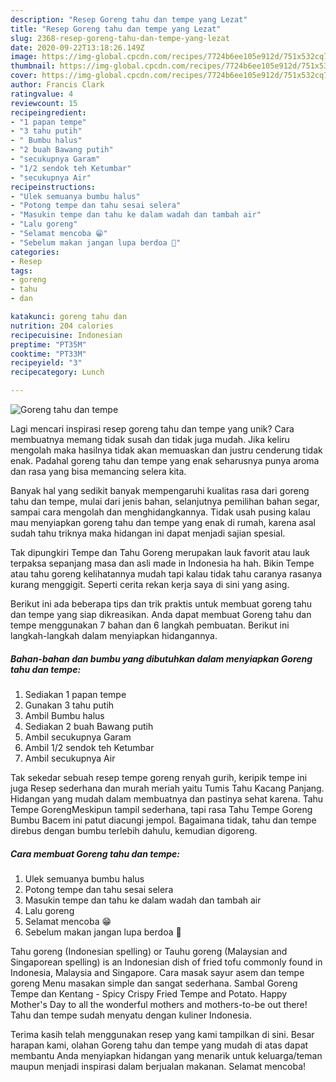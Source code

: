 ```yaml
---
description: "Resep Goreng tahu dan tempe yang Lezat"
title: "Resep Goreng tahu dan tempe yang Lezat"
slug: 2368-resep-goreng-tahu-dan-tempe-yang-lezat
date: 2020-09-22T13:18:26.149Z
image: https://img-global.cpcdn.com/recipes/7724b6ee105e912d/751x532cq70/goreng-tahu-dan-tempe-foto-resep-utama.jpg
thumbnail: https://img-global.cpcdn.com/recipes/7724b6ee105e912d/751x532cq70/goreng-tahu-dan-tempe-foto-resep-utama.jpg
cover: https://img-global.cpcdn.com/recipes/7724b6ee105e912d/751x532cq70/goreng-tahu-dan-tempe-foto-resep-utama.jpg
author: Francis Clark
ratingvalue: 4
reviewcount: 15
recipeingredient:
- "1 papan tempe"
- "3 tahu putih"
- " Bumbu halus"
- "2 buah Bawang putih"
- "secukupnya Garam"
- "1/2 sendok teh Ketumbar"
- "secukupnya Air"
recipeinstructions:
- "Ulek semuanya bumbu halus"
- "Potong tempe dan tahu sesai selera"
- "Masukin tempe dan tahu ke dalam wadah dan tambah air"
- "Lalu goreng"
- "Selamat mencoba 😁"
- "Sebelum makan jangan lupa berdoa 🙏"
categories:
- Resep
tags:
- goreng
- tahu
- dan

katakunci: goreng tahu dan 
nutrition: 204 calories
recipecuisine: Indonesian
preptime: "PT35M"
cooktime: "PT33M"
recipeyield: "3"
recipecategory: Lunch

---
```



![Goreng tahu dan tempe](https://img-global.cpcdn.com/recipes/7724b6ee105e912d/751x532cq70/goreng-tahu-dan-tempe-foto-resep-utama.jpg)

Lagi mencari inspirasi resep goreng tahu dan tempe yang unik? Cara membuatnya memang tidak susah dan tidak juga mudah. Jika keliru mengolah maka hasilnya tidak akan memuaskan dan justru cenderung tidak enak. Padahal goreng tahu dan tempe yang enak seharusnya punya aroma dan rasa yang bisa memancing selera kita.

Banyak hal yang sedikit banyak mempengaruhi kualitas rasa dari goreng tahu dan tempe, mulai dari jenis bahan, selanjutnya pemilihan bahan segar, sampai cara mengolah dan menghidangkannya. Tidak usah pusing kalau mau menyiapkan goreng tahu dan tempe yang enak di rumah, karena asal sudah tahu triknya maka hidangan ini dapat menjadi sajian spesial.

Tak dipungkiri Tempe dan Tahu Goreng merupakan lauk favorit atau lauk terpaksa sepanjang masa dan asli made in Indonesia ha hah. Bikin Tempe atau tahu goreng kelihatannya mudah tapi kalau tidak tahu caranya rasanya kurang menggigit. Seperti cerita rekan kerja saya di sini yang asing.


Berikut ini ada beberapa tips dan trik praktis untuk membuat goreng tahu dan tempe yang siap dikreasikan. Anda dapat membuat Goreng tahu dan tempe menggunakan 7 bahan dan 6 langkah pembuatan. Berikut ini langkah-langkah dalam menyiapkan hidangannya.

<!--inarticleads1-->

##### Bahan-bahan dan bumbu yang dibutuhkan dalam menyiapkan Goreng tahu dan tempe:

1. Sediakan 1 papan tempe
1. Gunakan 3 tahu putih
1. Ambil  Bumbu halus
1. Sediakan 2 buah Bawang putih
1. Ambil secukupnya Garam
1. Ambil 1/2 sendok teh Ketumbar
1. Ambil secukupnya Air


Tak sekedar sebuah resep tempe goreng renyah gurih, keripik tempe ini juga Resep sederhana dan murah meriah yaitu Tumis Tahu Kacang Panjang. Hidangan yang mudah dalam membuatnya dan pastinya sehat karena. Tahu Tempe GorengMeskipun tampil sederhana, tapi rasa Tahu Tempe Goreng Bumbu Bacem ini patut diacungi jempol. Bagaimana tidak, tahu dan tempe direbus dengan bumbu terlebih dahulu, kemudian digoreng. 

<!--inarticleads2-->

##### Cara membuat Goreng tahu dan tempe:

1. Ulek semuanya bumbu halus
1. Potong tempe dan tahu sesai selera
1. Masukin tempe dan tahu ke dalam wadah dan tambah air
1. Lalu goreng
1. Selamat mencoba 😁
1. Sebelum makan jangan lupa berdoa 🙏


Tahu goreng (Indonesian spelling) or Tauhu goreng (Malaysian and Singaporean spelling) is an Indonesian dish of fried tofu commonly found in Indonesia, Malaysia and Singapore. Cara masak sayur asem dan tempe goreng Menu masakan simple dan sangat sederhana. Sambal Goreng Tempe dan Kentang - Spicy Crispy Fried Tempe and Potato. Happy Mother&#39;s Day to all the wonderful mothers and mothers-to-be out there! Tahu dan tempe sudah menyatu dengan kuliner Indonesia. 

Terima kasih telah menggunakan resep yang kami tampilkan di sini. Besar harapan kami, olahan Goreng tahu dan tempe yang mudah di atas dapat membantu Anda menyiapkan hidangan yang menarik untuk keluarga/teman maupun menjadi inspirasi dalam berjualan makanan. Selamat mencoba!
